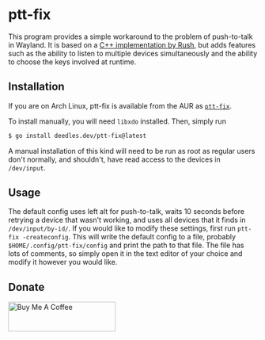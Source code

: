 ptt-fix
=======

This program provides a simple workaround to the problem of push-to-talk in Wayland. It is based on a [C++ implementation by Rush][rush], but adds features such as the ability to listen to multiple devices simultaneously and the ability to choose the keys involved at runtime.

Installation
------------

If you are on Arch Linux, ptt-fix is available from the AUR as [`ptt-fix`][aur].

To install manually, you will need `libxdo` installed. Then, simply run

```bash
$ go install deedles.dev/ptt-fix@latest
```

A manual installation of this kind will need to be run as root as regular users don't normally, and shouldn't, have read access to the devices in `/dev/input`.

Usage
-----

The default config uses left alt for push-to-talk, waits 10 seconds before retrying a device that wasn't working, and uses all devices that it finds in `/dev/input/by-id/`. If you would like to modify these settings, first run `ptt-fix -createconfig`. This will write the default config to a file, probably `$HOME/.config/ptt-fix/config` and print the path to that file. The file has lots of comments, so simply open it in the text editor of your choice and modify it however you would like.

Donate
------

<a href="https://www.buymeacoffee.com/DeedleFake" target="_blank"><img src="https://cdn.buymeacoffee.com/buttons/v2/default-green.png" alt="Buy Me A Coffee" style="height: 60px !important;width: 217px !important;" ></a>

[rush]: https://github.com/Rush/wayland-push-to-talk-fix
[aur]: https://aur.archlinux.org/packages/ptt-fix
